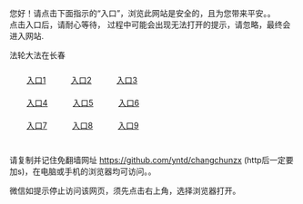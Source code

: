 您好！请点击下面指示的“入口”，浏览此网站是安全的，且为您带来平安。。 <br/>
点击入口后，请耐心等待， 过程中可能会出现无法打开的提示，请忽略，最终会进入网站. </br>

法轮大法在长春<br/>
<div style="padding:10px"><a style="margin:20px" target="_blank" href="https://d2khyevm6u5eht.cloudfront.net/2Qpsp?lmntt" id="ccLink1" rel="nofollow">入口1</a> <a target="_blank" style="margin:20px" href="https://d142go0w3e636.cloudfront.net/2Qpsp?pnsqtaum" id="ccLink2" rel="nofollow">入口2</a> <a style="margin:20px" target="_blank" href="https://d3lf4llcst93ov.cloudfront.net/2Qpsp?dmbouy" id="ccLink3" rel="nofollow">入口3</a></div>

<div style="padding:10px" ><a style="margin:20px" target="_blank" href="https://d2khyevm6u5eht.cloudfront.net/2Qpsp?lmntt" id="ccLink4" rel="nofollow">入口4</a> <a style="margin:20px" href="https://d142go0w3e636.cloudfront.net/2Qpsp?pnsqtaum" target="_blank" id="ccLink5" rel="nofollow">入口5</a> <a style="margin:20px" href="https://d3lf4llcst93ov.cloudfront.net/2Qpsp?dmbouy" target="_blank" id="ccLink6" rel="nofollow">入口6</a></div>

<div style="padding:10px"><a style="margin:20px" target="_blank" href="https://d2khyevm6u5eht.cloudfront.net/2Qpsp?lmntt" id="ccLink7" rel="nofollow">入口7</a> <a style="margin:20px" href="https://d142go0w3e636.cloudfront.net/2Qpsp?pnsqtaum" target="_blank" id="ccLink8" rel="nofollow">入口8</a> <a style="margin:20px" target="_blank" href="https://d3lf4llcst93ov.cloudfront.net/2Qpsp?dmbouy" id="ccLink9" rel="nofollow">入口9</a></div>

<br/>



请复制并记住免翻墙网址 https://github.com/yntd/changchunzx (http后一定要加s)，在电脑或手机的浏览器均可访问。。<br/>

微信如提示停止访问该网页，须先点击右上角，选择浏览器打开。
